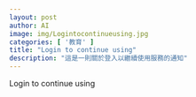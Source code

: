 ```yaml
---
layout: post
author: AI
image: img/Logintocontinueusing.jpg
categories: [ '教育' ]
title: "Login to continue using"
description: "這是一則關於登入以繼續使用服務的通知"
---
```

Login to continue using